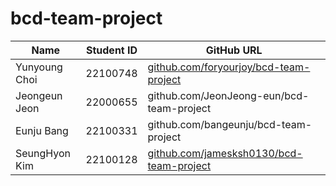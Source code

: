 # bcd-team-project

|Name |Student ID| GitHub URL|  
|---|---|---|
|Yunyoung Choi |22100748 |[github.com/foryourjoy/bcd-team-project](https://github.com/foryourjoy/bcd-team-project)|  
|Jeongeun Jeon |22000655 |github.com/JeonJeong-eun/bcd-team-project|
|Eunju Bang |22100331 |github.com/bangeunju/bcd-team-project|
|SeungHyon Kim |22100128 |[github.com/jamesksh0130/bcd-team-project](https://github.com/jamesksh0130/bcd-team-project)|
